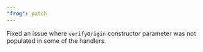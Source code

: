 ```yaml
---
"frog": patch
---
```


Fixed an issue where `verifyOrigin` constructor parameter was not populated in some of the handlers.
